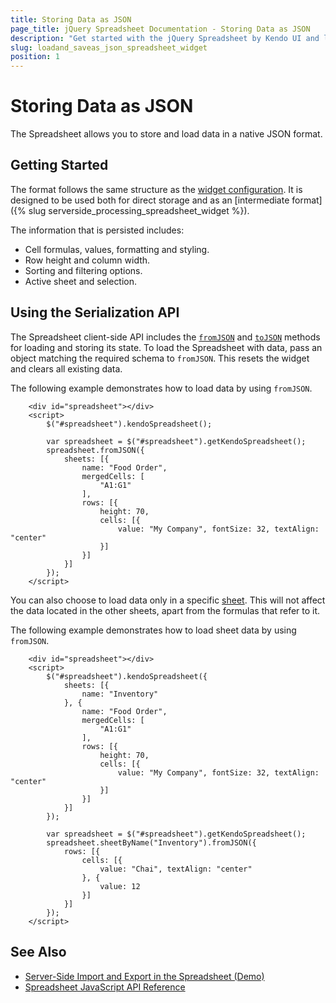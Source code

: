 ```yaml
---
title: Storing Data as JSON
page_title: jQuery Spreadsheet Documentation - Storing Data as JSON
description: "Get started with the jQuery Spreadsheet by Kendo UI and learn about the data persistence options in the Kendo UI Spreadsheet widget."
slug: loadand_saveas_json_spreadsheet_widget
position: 1
---
```


# Storing Data as JSON

The Spreadsheet allows you to store and load data in a native JSON format.

## Getting Started

The format follows the same structure as the [widget configuration](/api/javascript/ui/spreadsheet#configuration). It is designed to be used both for direct storage and as an [intermediate format]({% slug serverside_processing_spreadsheet_widget %}).

The information that is persisted includes:

* Cell formulas, values, formatting and styling.
* Row height and column width.
* Sorting and filtering options.
* Active sheet and selection.

## Using the Serialization API

The Spreadsheet client-side API includes the [`fromJSON`](/api/javascript/ui/spreadsheet/methods/fromjson) and [`toJSON`](/api/javascript/ui/spreadsheet/methods/tojson) methods for loading and storing its state. To load the Spreadsheet with data, pass an object matching the required schema to `fromJSON`. This resets the widget and clears all existing data.

The following example demonstrates how to load data by using `fromJSON`.

```dojo
    <div id="spreadsheet"></div>
    <script>
        $("#spreadsheet").kendoSpreadsheet();

        var spreadsheet = $("#spreadsheet").getKendoSpreadsheet();
        spreadsheet.fromJSON({
            sheets: [{
                name: "Food Order",
                mergedCells: [
                    "A1:G1"
                ],
                rows: [{
                    height: 70,
                    cells: [{
                        value: "My Company", fontSize: 32, textAlign: "center"
                    }]
                }]
            }]
        });
    </script>
```

You can also choose to load data only in a specific [sheet](/api/javascript/spreadsheet/sheet). This will not affect the data located in the other sheets, apart from the formulas that refer to it.

The following example demonstrates how to load sheet data by using `fromJSON`.

```dojo
    <div id="spreadsheet"></div>
    <script>
        $("#spreadsheet").kendoSpreadsheet({
            sheets: [{
                name: "Inventory"
            }, {
                name: "Food Order",
                mergedCells: [
                    "A1:G1"
                ],
                rows: [{
                    height: 70,
                    cells: [{
                        value: "My Company", fontSize: 32, textAlign: "center"
                    }]
                }]
            }]
        });

        var spreadsheet = $("#spreadsheet").getKendoSpreadsheet();
        spreadsheet.sheetByName("Inventory").fromJSON({
            rows: [{
                cells: [{
                    value: "Chai", textAlign: "center"
                }, {
                    value: 12
                }]
            }]
        });
    </script>
```

## See Also

* [Server-Side Import and Export in the Spreadsheet (Demo)](https://demos.telerik.com/kendo-ui/spreadsheet/server-side-import-export)
* [Spreadsheet JavaScript API Reference](/api/javascript/ui/spreadsheet)
